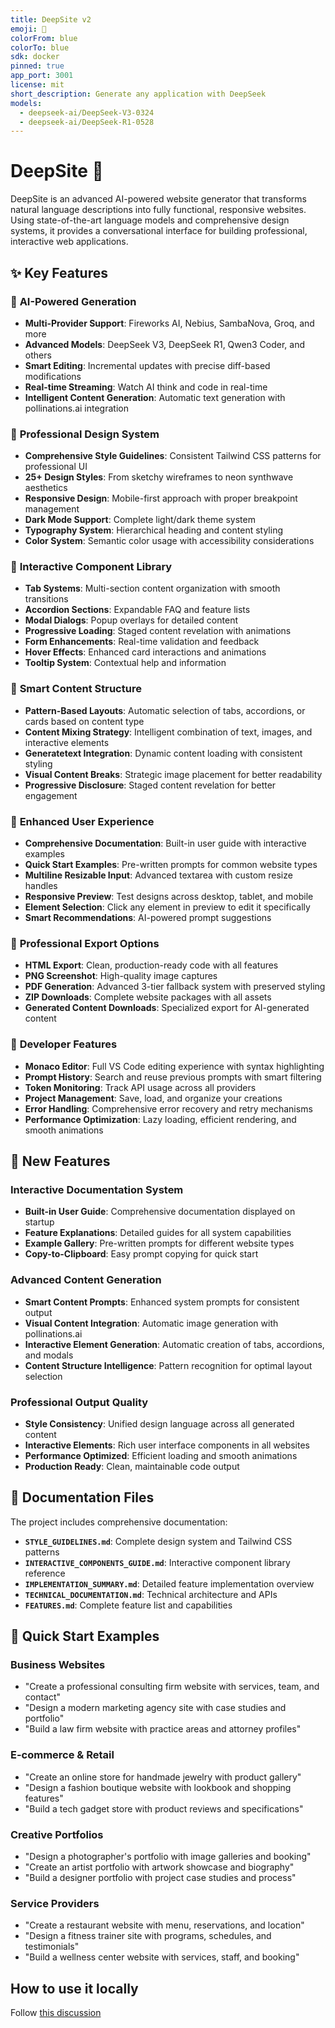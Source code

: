 ```yaml
---
title: DeepSite v2
emoji: 🐳
colorFrom: blue
colorTo: blue
sdk: docker
pinned: true
app_port: 3001
license: mit
short_description: Generate any application with DeepSeek
models:
  - deepseek-ai/DeepSeek-V3-0324
  - deepseek-ai/DeepSeek-R1-0528
---
```


# DeepSite 🐳

DeepSite is an advanced AI-powered website generator that transforms natural language descriptions into fully functional, responsive websites. Using state-of-the-art language models and comprehensive design systems, it provides a conversational interface for building professional, interactive web applications.

## ✨ Key Features

### 🤖 **AI-Powered Generation**
- **Multi-Provider Support**: Fireworks AI, Nebius, SambaNova, Groq, and more
- **Advanced Models**: DeepSeek V3, DeepSeek R1, Qwen3 Coder, and others
- **Smart Editing**: Incremental updates with precise diff-based modifications
- **Real-time Streaming**: Watch AI think and code in real-time
- **Intelligent Content Generation**: Automatic text generation with pollinations.ai integration

### 🎨 **Professional Design System**
- **Comprehensive Style Guidelines**: Consistent Tailwind CSS patterns for professional UI
- **25+ Design Styles**: From sketchy wireframes to neon synthwave aesthetics  
- **Responsive Design**: Mobile-first approach with proper breakpoint management
- **Dark Mode Support**: Complete light/dark theme system
- **Typography System**: Hierarchical heading and content styling
- **Color System**: Semantic color usage with accessibility considerations

### 🔧 **Interactive Component Library**
- **Tab Systems**: Multi-section content organization with smooth transitions
- **Accordion Sections**: Expandable FAQ and feature lists
- **Modal Dialogs**: Popup overlays for detailed content
- **Progressive Loading**: Staged content revelation with animations
- **Form Enhancements**: Real-time validation and feedback
- **Hover Effects**: Enhanced card interactions and animations
- **Tooltip System**: Contextual help and information

### 🧠 **Smart Content Structure**
- **Pattern-Based Layouts**: Automatic selection of tabs, accordions, or cards based on content type
- **Content Mixing Strategy**: Intelligent combination of text, images, and interactive elements
- **Generatetext Integration**: Dynamic content loading with consistent styling
- **Visual Content Breaks**: Strategic image placement for better readability
- **Progressive Disclosure**: Staged content revelation for better engagement

### 📱 **Enhanced User Experience**
- **Comprehensive Documentation**: Built-in user guide with interactive examples
- **Quick Start Examples**: Pre-written prompts for common website types
- **Multiline Resizable Input**: Advanced textarea with custom resize handles
- **Responsive Preview**: Test designs across desktop, tablet, and mobile
- **Element Selection**: Click any element in preview to edit it specifically
- **Smart Recommendations**: AI-powered prompt suggestions

### 📁 **Professional Export Options**
- **HTML Export**: Clean, production-ready code with all features
- **PNG Screenshot**: High-quality image captures
- **PDF Generation**: Advanced 3-tier fallback system with preserved styling
- **ZIP Downloads**: Complete website packages with all assets
- **Generated Content Downloads**: Specialized export for AI-generated content

### 🔧 **Developer Features**
- **Monaco Editor**: Full VS Code editing experience with syntax highlighting
- **Prompt History**: Search and reuse previous prompts with smart filtering
- **Token Monitoring**: Track API usage across all providers
- **Project Management**: Save, load, and organize your creations
- **Error Handling**: Comprehensive error recovery and retry mechanisms
- **Performance Optimization**: Lazy loading, efficient rendering, and smooth animations

## 🚀 New Features

### Interactive Documentation System
- **Built-in User Guide**: Comprehensive documentation displayed on startup
- **Feature Explanations**: Detailed guides for all system capabilities
- **Example Gallery**: Pre-written prompts for different website types
- **Copy-to-Clipboard**: Easy prompt copying for quick start

### Advanced Content Generation
- **Smart Content Prompts**: Enhanced system prompts for consistent output
- **Visual Content Integration**: Automatic image generation with pollinations.ai
- **Interactive Element Generation**: Automatic creation of tabs, accordions, and modals
- **Content Structure Intelligence**: Pattern recognition for optimal layout selection

### Professional Output Quality
- **Style Consistency**: Unified design language across all generated content
- **Interactive Elements**: Rich user interface components in all websites
- **Performance Optimized**: Efficient loading and smooth animations
- **Production Ready**: Clean, maintainable code output

## 📖 Documentation Files

The project includes comprehensive documentation:

- **`STYLE_GUIDELINES.md`**: Complete design system and Tailwind CSS patterns
- **`INTERACTIVE_COMPONENTS_GUIDE.md`**: Interactive component library reference
- **`IMPLEMENTATION_SUMMARY.md`**: Detailed feature implementation overview
- **`TECHNICAL_DOCUMENTATION.md`**: Technical architecture and APIs
- **`FEATURES.md`**: Complete feature list and capabilities

## 🎯 Quick Start Examples

### Business Websites
- "Create a professional consulting firm website with services, team, and contact"
- "Design a modern marketing agency site with case studies and portfolio"
- "Build a law firm website with practice areas and attorney profiles"

### E-commerce & Retail
- "Create an online store for handmade jewelry with product gallery"
- "Design a fashion boutique website with lookbook and shopping features"
- "Build a tech gadget store with product reviews and specifications"

### Creative Portfolios
- "Design a photographer's portfolio with image galleries and booking"
- "Create an artist portfolio with artwork showcase and biography"
- "Build a designer portfolio with project case studies and process"

### Service Providers
- "Create a restaurant website with menu, reservations, and location"
- "Design a fitness trainer site with programs, schedules, and testimonials"
- "Build a wellness center website with services, staff, and booking"

## How to use it locally

Follow [this discussion](https://huggingface.co/spaces/enzostvs/deepsite/discussions/74)
